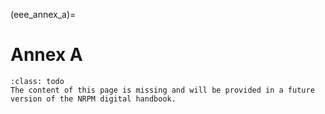 (eee_annex_a)=
# Annex A

```{admonition} Under construction
:class: todo
The content of this page is missing and will be provided in a future version of the NRPM digital handbook.
```